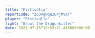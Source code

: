 ```yaml
---
title: "Fistivalia"
reportCode: "263vgwqW1G4jMVXT"
player: "Fistivalia"
fight: "Gruul the Dragonkiller"
date: 2021-07-15T18:53:21.415000+00:00
---
```

